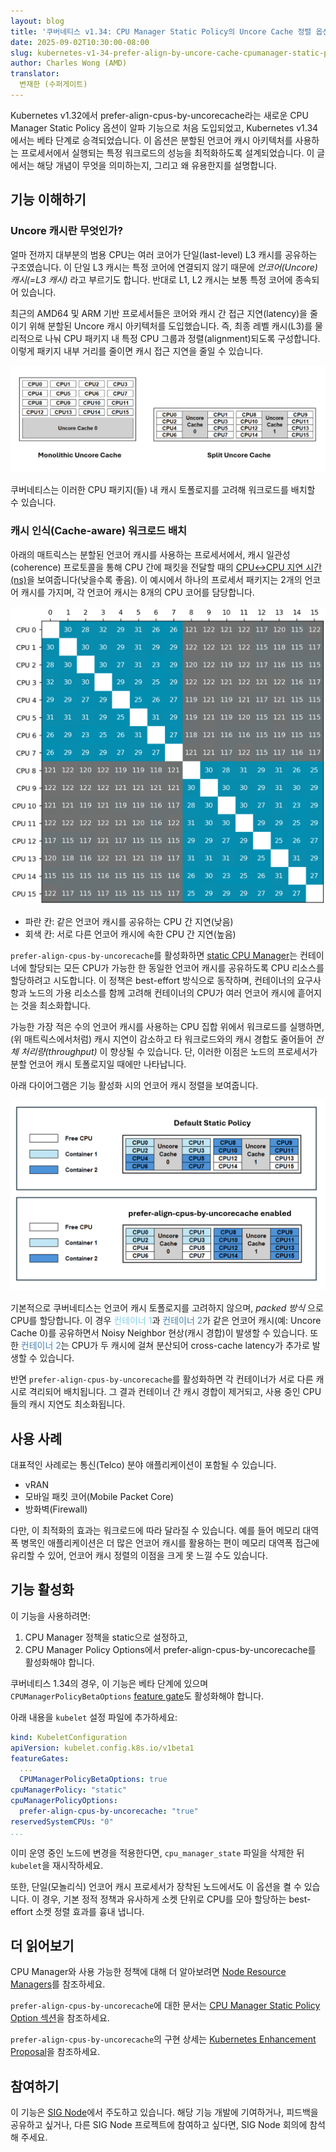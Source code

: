 ```yaml
---
layout: blog
title: '쿠버네티스 v1.34: CPU Manager Static Policy의 Uncore Cache 정렬 옵션 도입'
date: 2025-09-02T10:30:00-08:00
slug: kubernetes-v1-34-prefer-align-by-uncore-cache-cpumanager-static-policy-optimization
author: Charles Wong (AMD)
translator:
  변재한 (수퍼게이트)
---
```


Kubernetes v1.32에서 prefer-align-cpus-by-uncorecache라는 새로운 CPU Manager Static Policy 옵션이 알파 기능으로 처음 도입되었고, Kubernetes v1.34에서는 베타 단계로 승격되었습니다. 이 옵션은 분할된 언코어 캐시 아키텍처를 사용하는 프로세서에서 실행되는 특정 워크로드의 성능을 최적화하도록 설계되었습니다. 이 글에서는 해당 개념이 무엇을 의미하는지, 그리고 왜 유용한지를 설명합니다.

## 기능 이해하기

### Uncore 캐시란 무엇인가?
얼마 전까지 대부분의 범용 CPU는 여러 코어가 단일(last-level) L3 캐시를 공유하는 구조였습니다. 이 단일 L3 캐시는 특정 코어에 연결되지 않기 때문에 _언코어(Uncore) 캐시(=L3 캐시)_ 라고 부르기도 합니다. 반대로 L1, L2 캐시는 보통 특정 코어에 종속되어 있습니다.

최근의 AMD64 및 ARM 기반 프로세서들은 코어와 캐시 간 접근 지연(latency)을 줄이기 위해 분할된 Uncore 캐시 아키텍처를 도입했습니다. 즉, 최종 레벨 캐시(L3)를 물리적으로 나눠 CPU 패키지 내 특정 CPU 그룹과 정렬(alignment)되도록 구성합니다. 이렇게 패키지 내부 거리를 줄이면 캐시 접근 지연을 줄일 수 있습니다.

![Diagram showing monolithic cache on the left and split cache on the right](./mono_vs_split_uncore.png)

쿠버네티스는 이러한 CPU 패키지(들) 내 캐시 토폴로지를 고려해 워크로드를 배치할 수 있습니다.

### 캐시 인식(Cache-aware) 워크로드 배치

아래의 매트릭스는 분할된 언코어 캐시를 사용하는 프로세서에서, 캐시 일관성(coherence) 프로토콜을 통해 CPU 간에 패킷을 전달할 때의 [CPU↔CPU 지연 시간(ns)](https://github.com/nviennot/core-to-core-latency)을 보여줍니다(낮을수록 좋음). 이 예시에서 하나의 프로세서 패키지는 2개의 언코어 캐시를 가지며, 각 언코어 캐시는 8개의 CPU 코어를 담당합니다.

![CPU-to-CPU 지연 시간 수치를 보여주는 표](./c2c_latency.png)

- 파란 칸: 같은 언코어 캐시를 공유하는 CPU 간 지연(낮음)
- 회색 칸: 서로 다른 언코어 캐시에 속한 CPU 간 지연(높음)

`prefer-align-cpus-by-uncorecache`를 활성화하면 [static CPU Manager](/docs/concepts/policy/node-resource-managers/#static-policy)는 컨테이너에 할당되는 모든 CPU가 가능한 한 동일한 언코어 캐시를 공유하도록 CPU 리소스를 할당하려고 시도합니다. 이 정책은 best-effort 방식으로 동작하며, 컨테이너의 요구사항과 노드의 가용 리소스를 함께 고려해 컨테이너의 CPU가 여러 언코어 캐시에 흩어지는 것을 최소화합니다.

가능한 가장 적은 수의 언코어 캐시를 사용하는 CPU 집합 위에서 워크로드를 실행하면, (위 매트릭스에서처럼) 캐시 지연이 감소하고 타 워크로드와의 캐시 경합도 줄어들어 _전체 처리량(throughput)_ 이 향상될 수 있습니다. 단, 이러한 이점은 노드의 프로세서가 분할 언코어 캐시 토폴로지일 때에만 나타납니다.

아래 다이어그램은 기능 활성화 시의 언코어 캐시 정렬을 보여줍니다.

![Diagram showing an example workload CPU assignment, default static policy, and with prefer-align-cpus-by-uncorecache](./cache-align-diagram.png)

기본적으로 쿠버네티스는 언코어 캐시 토폴로지를 고려하지 않으며, _packed 방식_ 으로 CPU를 할당합니다. 이 경우 <span style="color: skyblue;">컨테이너 1</span>과 <span style="color: steelblue;">컨테이너 2</span>가 같은 언코어 캐시(예: Uncore Cache 0)를 공유하면서 Noisy Neighbor 현상(캐시 경합)이 발생할 수 있습니다. 또한 <span style="color: steelblue;">컨테이너 2</span>는 CPU가 두 캐시에 걸쳐 분산되어 cross-cache latency가 추가로 발생할 수 있습니다.

반면 `prefer-align-cpus-by-uncorecache`를 활성화하면 각 컨테이너가 서로 다른 캐시로 격리되어 배치됩니다. 그 결과 컨테이너 간 캐시 경합이 제거되고, 사용 중인 CPU들의 캐시 지연도 최소화됩니다.

## 사용 사례
대표적인 사례로는 통신(Telco) 분야 애플리케이션이 포함될 수 있습니다.
- vRAN
- 모바일 패킷 코어(Mobile Packet Core)
- 방화벽(Firewall)

다만, 이 최적화의 효과는 워크로드에 따라 달라질 수 있습니다. 예를 들어 메모리 대역폭 병목인 애플리케이션은 더 많은 언코어 캐시를 활용하는 편이 메모리 대역폭 접근에 유리할 수 있어, 언코어 캐시 정렬의 이점을 크게 못 느낄 수도 있습니다.

## 기능 활성화

이 기능을 사용하려면:

1. CPU Manager 정책을 static으로 설정하고,
2. CPU Manager Policy Options에서 prefer-align-cpus-by-uncorecache를 활성화해야 합니다.

쿠버네티스 1.34의 경우, 이 기능은 베타 단계에 있으며 `CPUManagerPolicyBetaOptions` [feature gate](/docs/reference/command-line-tools-reference/feature-gates/)도 활성화해야 합니다.

아래 내용을 `kubelet` 설정 파일에 추가하세요:
```yaml
kind: KubeletConfiguration
apiVersion: kubelet.config.k8s.io/v1beta1
featureGates:
  ...
  CPUManagerPolicyBetaOptions: true
cpuManagerPolicy: "static"
cpuManagerPolicyOptions:
  prefer-align-cpus-by-uncorecache: "true"
reservedSystemCPUs: "0"
...
```

이미 운영 중인 노드에 변경을 적용한다면, `cpu_manager_state` 파일을 삭제한 뒤 `kubelet`을 재시작하세요.

또한, 단일(모놀리식) 언코어 캐시 프로세서가 장착된 노드에서도 이 옵션을 켤 수 있습니다. 이 경우, 기본 정적 정책과 유사하게 소켓 단위로 CPU를 모아 할당하는 best-effort 소켓 정렬 효과를 흉내 냅니다.

## 더 읽어보기

CPU Manager와 사용 가능한 정책에 대해 더 알아보려면 [Node Resource Managers](/docs/concepts/policy/node-resource-managers/)를 참조하세요.

`prefer-align-cpus-by-uncorecache`에 대한 문서는 [CPU Manager Static Policy Option 섹션](/docs/concepts/policy/node-resource-managers/#prefer-align-cpus-by-uncorecache)을 참조하세요.

`prefer-align-cpus-by-uncorecache`의 구현 상세는 [Kubernetes Enhancement Proposal](https://github.com/kubernetes/enhancements/tree/master/keps/sig-node/4800-cpumanager-split-uncorecache)을 참조하세요.

## 참여하기
이 기능은 [SIG Node](https://github.com/Kubernetes/community/blob/master/sig-node/README.md)에서 주도하고 있습니다. 해당 기능 개발에 기여하거나, 피드백을 공유하고 싶거나, 다른 SIG Node 프로젝트에 참여하고 싶다면, SIG Node 회의에 참석해 주세요.
